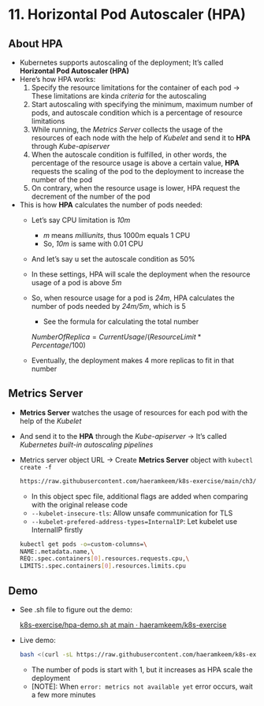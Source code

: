 # 11. Horizontal Pod Autoscaler (HPA)

## About HPA

- Kubernetes supports autoscaling of the deployment; It’s called **Horizontal Pod Autoscaler (HPA)**
- Here’s how HPA works:
    1. Specify the resource limitations for the container of each pod → These limitations are kinda *criteria* for the autoscaling
    2. Start autoscaling with specifying the minimum, maximum number of pods, and autoscale condition which is a percentage of resource limitations
    3. While running, the *Metrics Server* collects the usage of the resources of each node with the help of *Kubelet* and send it to **HPA** through *Kube-apiserver*
    4. When the autoscale condition is fulfilled, in other words, the percentage of the resource usage is above a certain value, **HPA** requests the scaling of the pod to the deployment to increase the number of the pod
    5. On contrary, when the resource usage is lower, HPA request the decrement of the number of the pod
- This is how **HPA** calculates the number of pods needed:
    - Let’s say CPU limitation is *10m*
        - *m* means *milliunits*, thus 1000m equals 1 CPU
        - So, *10m* is same with 0.01 CPU
    - And let’s say u set the autoscale condition as 50%
    - In these settings, HPA will scale the deployment when the resource usage of a pod is above *5m*
    - So, when resource usage for a pod is *24m*, HPA calculates the number of pods needed by *24m/5m*, which is 5
        - See the formula for calculating the total number
        
        $NumberOfReplica = CurrentUsage/(ResourceLimit*Percentage/100)$
        
    - Eventually, the deployment makes 4 more replicas to fit in that number

## Metrics Server

- **Metrics Server** watches the usage of resources for each pod with the help of the *Kubelet*
- And send it to the **HPA** through the *Kube-apiserver* → It’s called *Kubernetes built-in autoscaling pipelines*
- Metrics server object URL → Create **Metrics Server** object with `kubectl create -f`
    
    ```bash
    https://raw.githubusercontent.com/haeramkeem/k8s-exercise/main/ch3/3.3.5-HPA/metrics-server.yaml
    ```
    
    - In this object spec file, additional flags are added when comparing with the original release code
    - `--kubelet-insecure-tls`: Allow unsafe communication for TLS
    - `--kubelet-prefered-address-types=InternalIP`: Let kubelet use InternalIP firstly
    
    ```bash
    kubectl get pods -o=custom-columns=\
    NAME:.metadata.name,\
    REQ:.spec.containers[0].resources.requests.cpu,\
    LIMITS:.spec.containers[0].resources.limits.cpu
    ```
    

## Demo

- See .sh file to figure out the demo:
    
    [k8s-exercise/hpa-demo.sh at main · haeramkeem/k8s-exercise](https://github.com/haeramkeem/k8s-exercise/blob/main/ch3/3.3.5-HPA/hpa-demo.sh)
    
- Live demo:
    
    ```bash
    bash <(curl -sL https://raw.githubusercontent.com/haeramkeem/k8s-exercise/main/ch3/3.3.5HPA/hpa-demo.sh)
    ```
    
    - The number of pods is start with 1, but it increases as HPA scale the deployment
    - [NOTE]: When `error: metrics not available yet` error occurs, wait a few more minutes